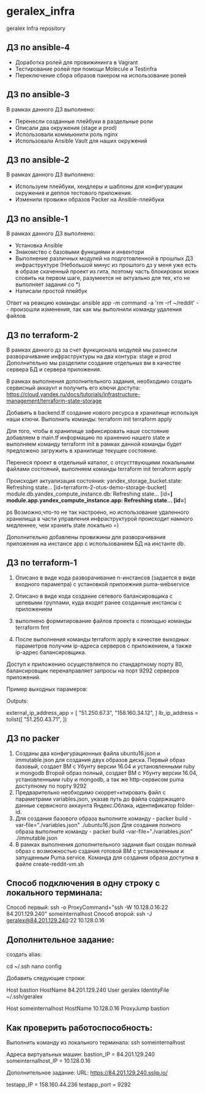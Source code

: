 # geralex_infra
geralex Infra repository

## ДЗ по ansible-4

- Доработка ролей для провижининга в Vagrant
- Тестирование ролей при помощи Molecule и Testinfra
- Переключение сбора образов пакером на использование ролей


## ДЗ по ansible-3

В рамках данного ДЗ выполнено:
- Перенесли созданные плейбуки в раздельные роли
- Описали два окружения (stage и prod)
- Использовали коммьюнити роль nginx
- Использовали Ansible Vault для наших окружений

## ДЗ по ansible-2

В рамках данного ДЗ выполнено:
- Используем плейбуки, хендлеры и шаблоны для конфигурации окружения и деплоя тестового приложения.
- Изменили провижн образов Packer на Ansible-плейбуки

## ДЗ по ansible-1

В рамках данного ДЗ выполнено:
- Установка Ansible
- Знакомство с базовыми функциями и инвентори
- Выполнение различных модулей на подготовленной в прошлых ДЗ инфраструктуре (Небольшой минус из прошлого дз у меня уже есть в образе скаченный проект из гита, поэтому часть блокировок можн словить на первом шаге, разумеется не актуально для тех, кто не выполняет задания со *)
- Написали простой плейбук

Ответ на реакцию команды:
ansible app -m command -a 'rm -rf ~/reddit' -- произошли изменения, так как мы выполнили команду удаления файлов


## ДЗ по terraform-2

В рамках данного дз за счет функционала модулей мы разнесли разворачивание инфраструктуры на два контура: stage и prod
Дополнительно мы разделили создание отдельных вм в качестве сервера БД и сервера приложения.

В рамках выполнения дополнительного задания, необходимо создать сервисный аккаунт и получить его ключи доступа:
https://cloud.yandex.ru/docs/tutorials/infrastructure-management/terraform-state-storage

Добавить в backend.tf создание нового ресурса в хранилище используя наши ключи.
Выполнить команды:
terraform init
terraform apply

Для того, чтобы в хранилище зафиксировать наше состояние добавляем в main.tf информацию по хранению нашего state и выполняем команду terraform init в рамках данной команды будет предложено загружить в хранилище текущее состояние.

Перенеся проект в отдельный каталог, с отсусттвующими локальными файлами состояний, выполняем команды
terraform init
terraform apply

Происходит актуализация состояния:
yandex_storage_bucket.state: Refreshing state... [id=terraform-2-otus-demo-storage-bucket]
module.db.yandex_compute_instance.db: Refreshing state... [id=****]
module.app.yandex_compute_instance.app: Refreshing state... [id=****]

ps Возможно,что-то не так настроено, но использование удаленного хранилища в части управления инфраструктурой происходит намного медленнее, чем хранить state локально =)

Дополнительно добавлены провижины для разворачивания приложения на инстансе app с использованием БД на инстанте db.


## ДЗ по terraform-1

1) Описано в виде кода разворачивание n-инстансов (задается в виде входного параметра) с установкой прилоежния puma-webservice
2) Описано в виде кода создание сетевого балансировщика с целевыми группами, куда входят ранее созданные инстансы с приложением
3) выполнено формитирование файлов проекта с помощью команды terraform fmt

4) После выполнения команды terraform apply в качестве выходных параметров получим ip-адреса серверов с приложением, а также ip-адрес балансировщика.

Доступ к приложению осуществляется по стандартному порту 80, балансировщик перенаправляет запросы на порт 9292 серверов приложений.

Пример выходных парамеров:

Outputs:

external_ip_address_app = [
  "51.250.67.3",
  "158.160.34.12",
]
lb_ip_address = tolist([
  "51.250.43.71",
])

## ДЗ по packer

1) Созданы два конфигурационных файла ubuntu16.json и immutable.json для создания двух образов диска.
Первый образ базовый, создает ВМ с Убунту версии 16.04 и установленными ruby и mongodb
Второй образ полный, создает ВМ с Убунту версии 16.04, установленными ruby и mongodb, а так же http-сервисом puma доступному по порту 9292
2) Предварительно необходимо скоррет=ктировать файл с параметрами variables.json, указав путь до файла содержащего данные сервисного аккаунта Яндекс.Облака, идентификатор folder-id.
3) Для создания базового образа выполните команду - packer build -var-file="./variables.json" ./ubuntu16.json
Для создания полного образа выполните команду - packer build -var-file="./variables.json" ./immutable.json
4) В рамках выполнения дополнительного задания был создан полный образ с возможностью сздания готовой ВМ с установленным и запущенным Puma.service.
Команда для создания образа доступна в файле create-reddit-vm.sh

## Способ подключения в одну строку с локального терминала:

Способ первый: ssh -o ProxyCommand="ssh -W 10.128.0.16:22 84.201.129.240" someinternalhost
Способ второй: ssh -J geralex@84.201.129.240:22 10.128.0.16

## Дополнительное задание:

создать alias:

cd ~/.ssh
nano config

Добавить следующие строки:

Host bastion
  HostName 84.201.129.240
  User geralex
  IdentityFile ~/.ssh/geralex

Host someinternalhost
  HostName 10.128.0.16
  ProxyJump bastion

## Как проверить работоспособность:

Выполнить команду из локального терминала:
ssh someinternalhost

Адреса виртуальных машин:
bastion_IP = 84.201.129.240
someinternalhost_IP = 10.128.0.16

Дополнительное задание:
URL: https://84.201.129.240.sslip.io/


testapp_IP = 158.160.44.236
testapp_port = 9292
